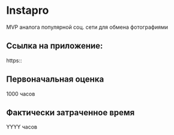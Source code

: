 # Instapro

MVP аналога популярной соц. сети для обмена фотографиями

## Ссылка на приложение:

https::

## Первоначальная оценка

1000 часов

## Фактически затраченное время

YYYY часов


<!-- Там функция называется deletePost, у меня называется deleteFetch  -->
<!-- Там функция называется removeLikes, у меня называется deleteLikes -->

<!-- //удаление записи
  const deleteButtons = document.querySelectorAll(".delete-button");

  for (const deleteButton of deleteButtons) {
    deleteButton.addEventListener("click", (event) => {
      event.stopPropagation();
      const id = deleteButton.dataset.id;
      deleteFetch(id);
    });
  }

  //счетчик лайков у каждого комментария
  function getLikePost() {

    const likesButton = document.querySelectorAll('.like-button');
    for (const like of likesButton) {
      like.addEventListener("click", (event) => {
        event.stopPropagation();
        const id = like.dataset.id;
        const liked = like.dataset.liked;

        if (liked == 'false') {
          putLikes(id);
        } else {
          deleteLikes(id);
        }

      })
    }
  };
  getLikePost(); -->




